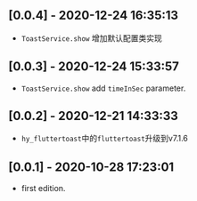 ## [0.0.4] - 2020-12-24 16:35:13

* `ToastService.show` 增加默认配置类实现

## [0.0.3] - 2020-12-24 15:33:57

* `ToastService.show` add `timeInSec` parameter.

## [0.0.2] - 2020-12-21 14:33:33

* `hy_fluttertoast`中的`fluttertoast`升级到v7.1.6

## [0.0.1] - 2020-10-28 17:23:01

* first edition.
